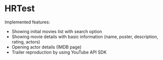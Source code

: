# HRTest

Implemented features:

- Showing initial movies list with search option
- Showing movie details with basic information (name, poster, description, rating, actors)
- Opening actor details (IMDB page)
- Trailer reproduction by using YouTube API SDK
